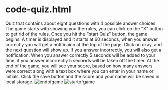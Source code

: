 # code-quiz.html
Quiz that contains about eight questions with 4 possible answer choices.
The game starts with showing you the rules, you can click on the "X" button to get rid of the rules.
Once you hit the "start Quiz" button, the game begins. 
A timer is displayed and it starts at 60 seconds, when you answer correctly you will get a notificaion at the top of the page. 
Click on okay, and the next question will show up. If you answer incorrectly, you will also get a notification. 
When you answer correctly 5 seconds will be added to your time, if you answer incorrectly 5 seconds will be taken off the timer.
At the end of the game, you will see your score, based on how many answers were correct along with a text box where you can enter in your name or initials. Click the save button and the score and your name will be saved in local storage. 
![endofgame](https://user-images.githubusercontent.com/63683598/86541936-67aaab00-bece-11ea-9315-15cf984f32ff.png)
![startofgame](https://user-images.githubusercontent.com/63683598/86541938-6bd6c880-bece-11ea-8b57-2aa519a29ab9.png)
